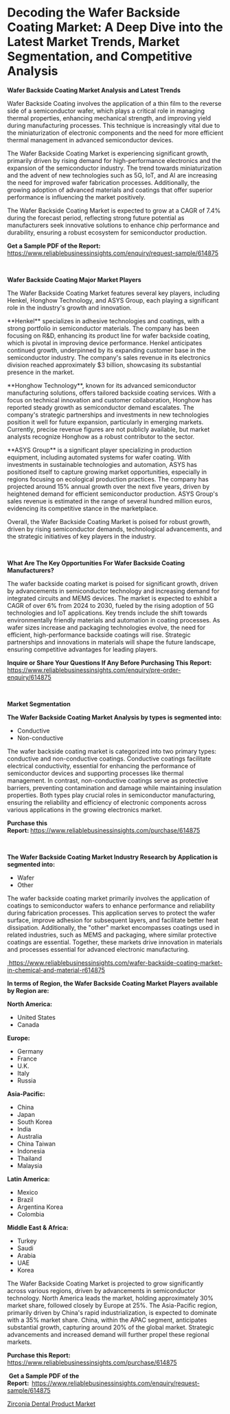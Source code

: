 <p><h1>Decoding the Wafer Backside Coating Market: A Deep Dive into the Latest Market Trends, Market Segmentation, and Competitive Analysis</h1></p><p><strong>Wafer Backside Coating Market Analysis and Latest Trends</strong></p>
<p><p>Wafer Backside Coating involves the application of a thin film to the reverse side of a semiconductor wafer, which plays a critical role in managing thermal properties, enhancing mechanical strength, and improving yield during manufacturing processes. This technique is increasingly vital due to the miniaturization of electronic components and the need for more efficient thermal management in advanced semiconductor devices.</p><p>The Wafer Backside Coating Market is experiencing significant growth, primarily driven by rising demand for high-performance electronics and the expansion of the semiconductor industry. The trend towards miniaturization and the advent of new technologies such as 5G, IoT, and AI are increasing the need for improved wafer fabrication processes. Additionally, the growing adoption of advanced materials and coatings that offer superior performance is influencing the market positively. </p><p>The Wafer Backside Coating Market is expected to grow at a CAGR of 7.4% during the forecast period, reflecting strong future potential as manufacturers seek innovative solutions to enhance chip performance and durability, ensuring a robust ecosystem for semiconductor production.</p></p>
<p><strong>Get a Sample PDF of the Report:&nbsp;</strong> <a href="https://www.reliablebusinessinsights.com/enquiry/request-sample/614875?utm_campaign=3366&utm_medium=2&utm_source=Github&utm_content=ia&utm_term=24032025&utm_id=wafer-backside-coating">https://www.reliablebusinessinsights.com/enquiry/request-sample/614875</a></p>
<p>&nbsp;</p>
<p><strong>Wafer Backside Coating Major Market Players</strong></p>
<p><p>The Wafer Backside Coating Market features several key players, including Henkel, Honghow Technology, and ASYS Group, each playing a significant role in the industry's growth and innovation.</p><p>**Henkel** specializes in adhesive technologies and coatings, with a strong portfolio in semiconductor materials. The company has been focusing on R&D, enhancing its product line for wafer backside coating, which is pivotal in improving device performance. Henkel anticipates continued growth, underpinned by its expanding customer base in the semiconductor industry. The company's sales revenue in its electronics division reached approximately $3 billion, showcasing its substantial presence in the market.</p><p>**Honghow Technology**, known for its advanced semiconductor manufacturing solutions, offers tailored backside coating services. With a focus on technical innovation and customer collaboration, Honghow has reported steady growth as semiconductor demand escalates. The company's strategic partnerships and investments in new technologies position it well for future expansion, particularly in emerging markets. Currently, precise revenue figures are not publicly available, but market analysts recognize Honghow as a robust contributor to the sector.</p><p>**ASYS Group** is a significant player specializing in production equipment, including automated systems for wafer coating. With investments in sustainable technologies and automation, ASYS has positioned itself to capture growing market opportunities, especially in regions focusing on ecological production practices. The company has projected around 15% annual growth over the next five years, driven by heightened demand for efficient semiconductor production. ASYS Group's sales revenue is estimated in the range of several hundred million euros, evidencing its competitive stance in the marketplace.</p><p>Overall, the Wafer Backside Coating Market is poised for robust growth, driven by rising semiconductor demands, technological advancements, and the strategic initiatives of key players in the industry.</p></p>
<p>&nbsp;</p>
<p><strong>What Are The Key Opportunities For Wafer Backside Coating Manufacturers?</strong></p>
<p><p>The wafer backside coating market is poised for significant growth, driven by advancements in semiconductor technology and increasing demand for integrated circuits and MEMS devices. The market is expected to exhibit a CAGR of over 6% from 2024 to 2030, fueled by the rising adoption of 5G technologies and IoT applications. Key trends include the shift towards environmentally friendly materials and automation in coating processes. As wafer sizes increase and packaging technologies evolve, the need for efficient, high-performance backside coatings will rise. Strategic partnerships and innovations in materials will shape the future landscape, ensuring competitive advantages for leading players.</p></p>
<p><strong>Inquire or Share Your Questions If Any Before Purchasing This Report:</strong> <a href="https://www.reliablebusinessinsights.com/enquiry/pre-order-enquiry/614875?utm_campaign=3366&utm_medium=2&utm_source=Github&utm_content=ia&utm_term=24032025&utm_id=wafer-backside-coating">https://www.reliablebusinessinsights.com/enquiry/pre-order-enquiry/614875</a></p>
<p>&nbsp;</p>
<p><strong>Market Segmentation</strong></p>
<p><strong>The Wafer Backside Coating Market Analysis by types is segmented into:</strong></p>
<p><ul><li>Conductive</li><li>Non-conductive</li></ul></p>
<p><p>The wafer backside coating market is categorized into two primary types: conductive and non-conductive coatings. Conductive coatings facilitate electrical conductivity, essential for enhancing the performance of semiconductor devices and supporting processes like thermal management. In contrast, non-conductive coatings serve as protective barriers, preventing contamination and damage while maintaining insulation properties. Both types play crucial roles in semiconductor manufacturing, ensuring the reliability and efficiency of electronic components across various applications in the growing electronics market.</p></p>
<p><strong>Purchase this Report:&nbsp;</strong><a href="https://www.reliablebusinessinsights.com/purchase/614875?utm_campaign=3366&utm_medium=2&utm_source=Github&utm_content=ia&utm_term=24032025&utm_id=wafer-backside-coating">https://www.reliablebusinessinsights.com/purchase/614875</a></p>
<p>&nbsp;</p>
<p><strong>The Wafer Backside Coating Market Industry Research by Application is segmented into:</strong></p>
<p><ul><li>Wafer</li><li>Other</li></ul></p>
<p><p>The wafer backside coating market primarily involves the application of coatings to semiconductor wafers to enhance performance and reliability during fabrication processes. This application serves to protect the wafer surface, improve adhesion for subsequent layers, and facilitate better heat dissipation. Additionally, the "other" market encompasses coatings used in related industries, such as MEMS and packaging, where similar protective coatings are essential. Together, these markets drive innovation in materials and processes essential for advanced electronic manufacturing.</p></p>
<p><a href="https://www.reliablebusinessinsights.com/wafer-backside-coating-market-in-chemical-and-material-r614875?utm_campaign=3366&utm_medium=2&utm_source=Github&utm_content=ia&utm_term=24032025&utm_id=wafer-backside-coating">&nbsp;https://www.reliablebusinessinsights.com/wafer-backside-coating-market-in-chemical-and-material-r614875</a></p>
<p><strong>In terms of Region, the Wafer Backside Coating Market Players available by Region are:</strong></p>
<p>
    <p> <strong> North America: </strong>
        <ul>
            <li>United States</li>
            <li>Canada</li>
        </ul>
        </p> 
    <p> <strong> Europe: </strong>
        <ul>
            <li>Germany</li>
            <li>France</li>
            <li>U.K.</li>
            <li>Italy</li>
            <li>Russia</li>
        </ul>
        </p> 
    <p> <strong> Asia-Pacific: </strong>
        <ul>
            <li>China</li>
            <li>Japan</li>
            <li>South Korea</li>
            <li>India</li>
            <li>Australia</li>
            <li>China Taiwan</li>
            <li>Indonesia</li>
            <li>Thailand</li>
            <li>Malaysia</li>
        </ul>
        </p> 
    <p> <strong> Latin America: </strong>
        <ul>
            <li>Mexico</li>
            <li>Brazil</li>
            <li>Argentina Korea</li>
            <li>Colombia</li>
        </ul>
        </p> 
    <p> <strong> Middle East & Africa: </strong>
        <ul>
            <li>Turkey</li>
            <li>Saudi</li>
            <li>Arabia</li>
            <li>UAE</li>
            <li>Korea</li>
        </ul>
    </p>
    </p>
<p><p>The Wafer Backside Coating Market is projected to grow significantly across various regions, driven by advancements in semiconductor technology. North America leads the market, holding approximately 30% market share, followed closely by Europe at 25%. The Asia-Pacific region, primarily driven by China's rapid industrialization, is expected to dominate with a 35% market share. China, within the APAC segment, anticipates substantial growth, capturing around 20% of the global market. Strategic advancements and increased demand will further propel these regional markets.</p></p>
<p><strong>Purchase this Report: </strong><a href="https://www.reliablebusinessinsights.com/purchase/614875?utm_campaign=3366&utm_medium=2&utm_source=Github&utm_content=ia&utm_term=24032025&utm_id=wafer-backside-coating">https://www.reliablebusinessinsights.com/purchase/614875</a></p>
<p>&nbsp;<strong>Get a Sample PDF of the Report:&nbsp;&nbsp;</strong><a href="https://www.reliablebusinessinsights.com/enquiry/request-sample/614875?utm_campaign=3366&utm_medium=2&utm_source=Github&utm_content=ia&utm_term=24032025&utm_id=wafer-backside-coating">https://www.reliablebusinessinsights.com/enquiry/request-sample/614875</a></p>
<p><strong></strong></p>
<p><p><a href="https://github.com/braisykhwezi/Market-Research-Report-List-1/blob/main/zirconia-dental-product-market.md?utm_campaign=3366&utm_medium=2&utm_source=Github&utm_content=ia&utm_term=24032025&utm_id=wafer-backside-coating">Zirconia Dental Product Market</a></p></p>